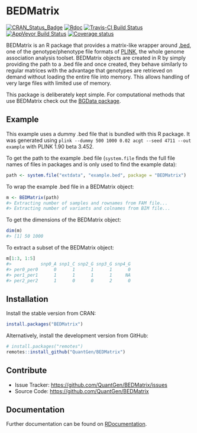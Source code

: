 BEDMatrix
=========

[![CRAN_Status_Badge](http://www.r-pkg.org/badges/version/BEDMatrix)](https://CRAN.R-project.org/package=BEDMatrix)
[![Rdoc](http://www.rdocumentation.org/badges/version/BEDMatrix)](http://www.rdocumentation.org/packages/BEDMatrix)
[![Travis-CI Build Status](https://travis-ci.org/QuantGen/BEDMatrix.svg?branch=master)](https://travis-ci.org/QuantGen/BEDMatrix)
[![AppVeyor Build Status](https://ci.appveyor.com/api/projects/status/8l5elcr595qwajuf?svg=true)](https://ci.appveyor.com/project/agrueneberg/bedmatrix)
[![Coverage status](https://codecov.io/gh/QuantGen/BEDMatrix/branch/master/graph/badge.svg)](https://codecov.io/github/QuantGen/BEDMatrix?branch=master)

BEDMatrix is an R package that provides a matrix-like wrapper around [.bed](https://www.cog-genomics.org/plink2/formats#bed), one of the genotype/phenotype file formats of [PLINK](https://www.cog-genomics.org/plink2), the whole genome association analysis toolset. BEDMatrix objects are created in R by simply providing the path to a .bed file and once created, they behave similarly to regular matrices with the advantage that genotypes are retrieved on demand without loading the entire file into memory. This allows handling of very large files with limited use of memory.

This package is deliberately kept simple. For computational methods that use BEDMatrix check out the [BGData package](https://CRAN.R-project.org/package=BGData).


Example
-------

This example uses a dummy .bed file that is bundled with this R package. It was generated using `plink --dummy 500 1000 0.02 acgt --seed 4711 --out example` with PLINK 1.90 beta 3.452.

To get the path to the example .bed file (`system.file` finds the full file names of files in packages and is only used to find the example data):

```R
path <- system.file("extdata", "example.bed", package = "BEDMatrix")
```

To wrap the example .bed file in a BEDMatrix object:

```R
m <- BEDMatrix(path)
#> Extracting number of samples and rownames from FAM file...
#> Extracting number of variants and colnames from BIM file...
```

To get the dimensions of the BEDMatrix object:

```R
dim(m)
#> [1] 50 1000
```

To extract a subset of the BEDMatrix object:

```R
m[1:3, 1:5]
#>           snp0_A snp1_C snp2_G snp3_G snp4_G
#> per0_per0      0      1      1      1      0
#> per1_per1      1      1      1      1     NA
#> per2_per2      1      0      0      2      0
```


Installation
------------

Install the stable version from CRAN:

```R
install.packages("BEDMatrix")
```

Alternatively, install the development version from GitHub:

```R
# install.packages("remotes")
remotes::install_github("QuantGen/BEDMatrix")
```


Contribute
----------

- Issue Tracker: https://github.com/QuantGen/BEDMatrix/issues
- Source Code: https://github.com/QuantGen/BEDMatrix


Documentation
-------------

Further documentation can be found on [RDocumentation](http://www.rdocumentation.org/packages/BEDMatrix).
